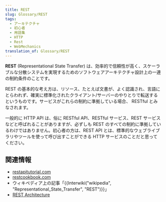 ```yaml
---
title: REST
slug: Glossary/REST
tags:
  - アーキテクチャ
  - 初心者
  - 用語集
  - HTTP
  - Rest
  - WebMechanics
translation_of: Glossary/REST
---
```

**REST** (Representational State Transfer) は、効率的で信頼性が高く、スケーラブルな分散システムを実現するためのソフトウェアアーキテクチャ設計上の一連の制約条件のことです。

REST の基本的な考え方は、リソース、たとえば文書が、よく認識され、言語にとらわれず、確実に標準化されたクライアント/サーバーのやりとりで転送するというものです。サービスがこれらの制約に準拠している場合、 RESTful とみなされます。

一般的に HTTP API は、俗に RESTful API、RESTful サービス、REST サービスなどと呼ばれることがありますが、必ずしも REST のすべての制約に準拠しているわけではありません。初心者の方は、REST API とは、標準的なウェブライブラリやツールを使って呼び出すことができる HTTP サービスのことだと思ってください。

## 関連情報

- [restapitutorial.com](https://www.restapitutorial.com/)
- [restcookbook.com](https://restcookbook.com/)
- ウィキペディア上の記事「{{Interwiki("wikipedia", "Representational_State_Transfer", "REST")}}」
- [REST Architecture](https://www.service-architecture.com/articles/web-services/representational_state_transfer_rest.html)
